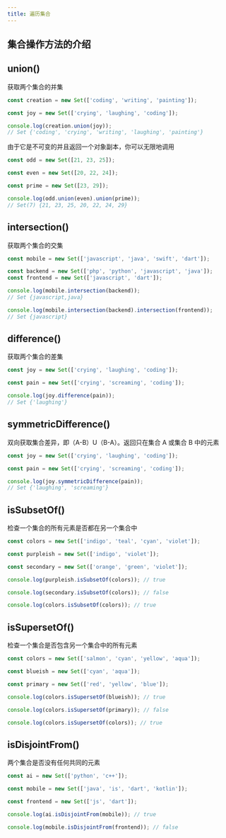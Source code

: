 ```yaml
---
title: 遍历集合
---
```


## 集合操作方法的介绍

## union()

获取两个集合的并集

```js
const creation = new Set(['coding', 'writing', 'painting']);

const joy = new Set(['crying', 'laughing', 'coding']);

console.log(creation.union(joy));
// Set {'coding', 'crying', 'writing', 'laughing', 'painting'}
```

由于它是不可变的并且返回一个对象副本，你可以无限地调用

```js
const odd = new Set([21, 23, 25]);

const even = new Set([20, 22, 24]);

const prime = new Set([23, 29]);

console.log(odd.union(even).union(prime));
// Set(7) {21, 23, 25, 20, 22, 24, 29}
```

## intersection()

获取两个集合的交集

```js
const mobile = new Set(['javascript', 'java', 'swift', 'dart']);

const backend = new Set(['php', 'python', 'javascript', 'java']);
const frontend = new Set(['javascript', 'dart']);

console.log(mobile.intersection(backend));
// Set {javascript,java}

console.log(mobile.intersection(backend).intersection(frontend));
// Set {javascript}
```

## difference()

获取两个集合的差集

```js
const joy = new Set(['crying', 'laughing', 'coding']);

const pain = new Set(['crying', 'screaming', 'coding']);

console.log(joy.difference(pain));
// Set {'laughing'}
```

## symmetricDifference()

双向获取集合差异，即（A-B）U（B-A）。返回只在集合 A 或集合 B 中的元素

```js
const joy = new Set(['crying', 'laughing', 'coding']);

const pain = new Set(['crying', 'screaming', 'coding']);

console.log(joy.symmetricDifference(pain));
// Set {'laughing', 'screaming'}
```

## isSubsetOf()

检查一个集合的所有元素是否都在另一个集合中

```js
const colors = new Set(['indigo', 'teal', 'cyan', 'violet']);

const purpleish = new Set(['indigo', 'violet']);

const secondary = new Set(['orange', 'green', 'violet']);

console.log(purpleish.isSubsetOf(colors)); // true

console.log(secondary.isSubsetOf(colors)); // false

console.log(colors.isSubsetOf(colors)); // true
```

## isSupersetOf()

检查一个集合是否包含另一个集合中的所有元素

```js
const colors = new Set(['salmon', 'cyan', 'yellow', 'aqua']);

const blueish = new Set(['cyan', 'aqua']);

const primary = new Set(['red', 'yellow', 'blue']);

console.log(colors.isSupersetOf(blueish)); // true

console.log(colors.isSupersetOf(primary)); // false

console.log(colors.isSupersetOf(colors)); // true
```

## isDisjointFrom()

两个集合是否没有任何共同的元素

```js
const ai = new Set(['python', 'c++']);

const mobile = new Set(['java', 'is', 'dart', 'kotlin']);

const frontend = new Set(['js', 'dart']);

console.log(ai.isDisjointFrom(mobile)); // true

console.log(mobile.isDisjointFrom(frontend)); // false
```
